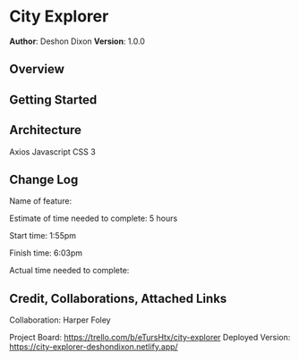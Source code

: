 # City Explorer

**Author**: Deshon Dixon
**Version**: 1.0.0 

## Overview
<!-- Provide a high level overview of what this application is and why you are building it, beyond the fact that it's an assignment for this class. (i.e. What's your problem domain?) -->

## Getting Started
<!-- What are the steps that a user must take in order to build this app on their own machine and get it running? -->

## Architecture
Axios
Javascript
CSS 3

## Change Log

Name of feature: 

Estimate of time needed to complete: 5 hours

Start time: 1:55pm

Finish time: 6:03pm

Actual time needed to complete: 

## Credit, Collaborations, Attached Links

Collaboration: Harper Foley

Project Board: https://trello.com/b/eTursHtx/city-explorer
Deployed Version: https://city-explorer-deshondixon.netlify.app/
